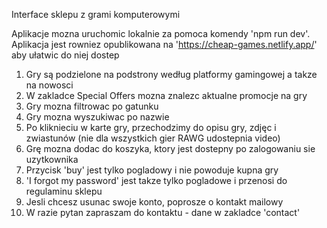 Interface sklepu z grami komputerowymi

Aplikacje mozna uruchomic lokalnie za pomoca komendy 'npm run dev'. Aplikacja
jest rowniez opublikowana na 'https://cheap-games.netlify.app/' aby ułatwic do
niej dostep

1. Gry są podzielone na podstrony według platformy gamingowej a takze na nowosci
2. W zakladce Special Offers mozna znalezc aktualne promocje na gry
3. Gry mozna filtrowac po gatunku
4. Gry mozna wyszukiwac po nazwie
5. Po kliknieciu w karte gry, przechodzimy do opisu gry, zdjęc i zwiastunów (nie
   dla wszystkich gier RAWG udostepnia video)
6. Grę mozna dodac do koszyka, ktory jest dostepny po zalogowaniu sie
   uzytkownika
7. Przycisk 'buy' jest tylko pogladowy i nie powoduje kupna gry
8. 'I forgot my password' jest takze tylko pogladowe i przenosi do regulaminu sklepu
9. Jesli chcesz usunac swoje konto, poprosze o kontakt mailowy
10. W razie pytan zapraszam do kontaktu - dane w zakladce 'contact'
